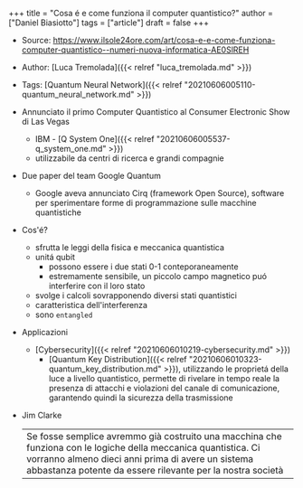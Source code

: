 +++
title = "Cosa é e come funziona il computer quantistico?"
author = ["Daniel Biasiotto"]
tags = ["article"]
draft = false
+++

-   Source: <https://www.ilsole24ore.com/art/cosa-e-e-come-funziona-computer-quantistico--numeri-nuova-informatica-AE0SlREH>
-   Author: [Luca Tremolada]({{< relref "luca_tremolada.md" >}})
-   Tags: [Quantum Neural Network]({{< relref "20210606005110-quantum_neural_network.md" >}})

-   Annunciato il primo Computer Quantistico al Consumer Electronic Show di Las Vegas
    -   IBM - [Q System One]({{< relref "20210606005537-q_system_one.md" >}})
    -   utilizzabile da centri di ricerca e grandi compagnie
-   Due paper del team Google Quantum
    -   Google aveva annunciato Cirq (framework Open Source), software per sperimentare forme di programmazione sulle macchine quantistiche

-   Cos'é?
    -   sfrutta le leggi della fisica e meccanica quantistica
    -   unitá qubit
        -   possono essere i due stati 0-1 conteporaneamente
        -   estremamente sensibile, un piccolo campo magnetico puó interferire con il loro stato
    -   svolge i calcoli sovrapponendo diversi stati quantistici
    -   caratteristica dell'interferenza
    -   sono `entangled`

-   Applicazioni
    -   [Cybersecurity]({{< relref "20210606010219-cybersecurity.md" >}})
        -   [Quantum Key Distribution]({{< relref "20210606010323-quantum_key_distribution.md" >}}), utilizzando le proprietá della luce a livello quantistico, permette di rivelare in tempo reale la presenza di attacchi e violazioni del canale di comunicazione, garantendo quindi la sicurezza della trasmissione

-   Jim Clarke

    |                                                                                                                                                                                                                                    |
    |------------------------------------------------------------------------------------------------------------------------------------------------------------------------------------------------------------------------------------|
    | Se fosse semplice avremmo già costruito una macchina che funziona con le logiche della meccanica quantistica. Ci vorranno almeno dieci anni prima di avere un sistema abbastanza potente da essere rilevante per la nostra società |
